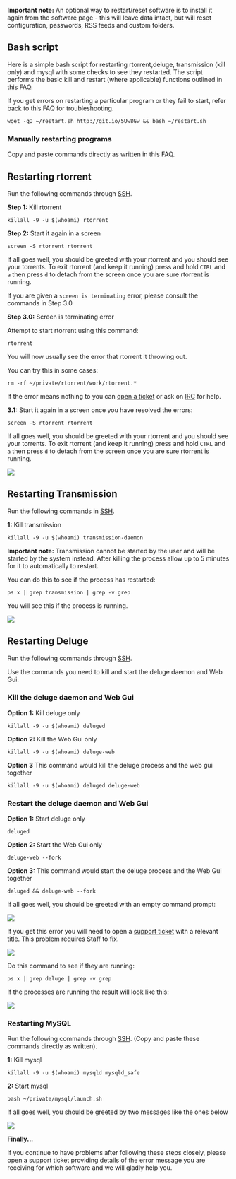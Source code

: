 
**Important note:** An optional way to restart/reset software is to install it again from the software page - this will leave data intact, but will reset configuration, passwords, RSS feeds and custom folders.

Bash script
---

Here is a simple bash script for restarting rtorrent,deluge, transmission (kill only) and mysql with some checks to see they restarted. The script performs the basic kill and restart (where applicable) functions outlined in this FAQ.

If you get errors on restarting a particular program or they fail to start, refer back to this FAQ for troubleshooting.

~~~
wget -qO ~/restart.sh http://git.io/5Uw8Gw && bash ~/restart.sh
~~~

### Manually restarting programs

Copy and paste commands directly as written in this FAQ.

Restarting rtorrent
---

Run the following commands through [SSH](https://www.feralhosting.com/faq/view?question=12).

**Step 1:** Kill rtorrent
 
~~~
killall -9 -u $(whoami) rtorrent
~~~

**Step 2:** Start it again in a screen

~~~
screen -S rtorrent rtorrent
~~~

If all goes well, you should be greeted with your rtorrent  and you should see your torrents. To exit rtorrent (and keep it running) press and hold `CTRL` and `a` then press `d` to detach from the screen once you are sure rtorrent is running.

If you are given a `screen is terminating` error, please consult the commands in Step 3.0

**Step 3.0:** Screen is terminating error

Attempt to start rtorrent using this command:

~~~
rtorrent
~~~

You will now usually see the error that rtorrent it throwing out.
 
You can try this in some cases: 

~~~
rm -rf ~/private/rtorrent/work/rtorrent.*
~~~

If the error means nothing to you can [open a ticket](https://www.feralhosting.com/manager/tickets/new) or ask on [IRC](https://www.feralhosting.com/chat) for help.

**3.1:** Start it again in a screen once you have resolved the errors:

~~~
screen -S rtorrent rtorrent
~~~

If all goes well, you should be greeted with your rtorrent  and you should see your torrents. To exit rtorrent (and keep it running) press and hold `CTRL` and `a` then press `d` to detach from the screen once you are sure rtorrent is running.

![](https://raw.github.com/feralhosting/feralfilehosting/master/Feral%20Wiki/Installable%20software/Restarting%20-%20rtorrent%20-%20Deluge%20-%20Transmission%20-%20MySQL/1.png)

Restarting Transmission
---

Run the following commands in [SSH](https://www.feralhosting.com/faq/view?question=12).

**1:** Kill transmission

~~~
killall -9 -u $(whoami) transmission-daemon
~~~

**Important note:**  Transmission cannot be started by the user and will be started by the system instead. After killing the process allow up to 5 minutes for it to automatically to restart.

You can do this to see if the process has restarted:

~~~
ps x | grep transmission | grep -v grep
~~~

You will see this if the process is running.

![](https://raw.github.com/feralhosting/feralfilehosting/master/Feral%20Wiki/Installable%20software/Restarting%20-%20rtorrent%20-%20Deluge%20-%20Transmission%20-%20MySQL/transmission.png)

Restarting Deluge
---

Run the following commands through [ SSH](https://www.feralhosting.com/faq/view?question=12).

Use the commands you need to kill and start the deluge daemon and Web Gui:

### Kill the deluge daemon and Web Gui

**Option 1:** Kill deluge only

~~~
killall -9 -u $(whoami) deluged
~~~

**Option 2:** Kill the Web Gui only

~~~
killall -9 -u $(whoami) deluge-web
~~~

**Option 3** This command would kill the deluge process and the web gui together

~~~
killall -9 -u $(whoami) deluged deluge-web
~~~

### Restart the deluge daemon and Web Gui

**Option 1:** Start deluge only

~~~
deluged
~~~

**Option 2:** Start the Web Gui only

~~~
deluge-web --fork
~~~

**Option 3:** This command would start the deluge process and the Web Gui together

~~~
deluged && deluge-web --fork
~~~

If all goes well, you should be greeted with an empty command prompt:

![](https://raw.github.com/feralhosting/feralfilehosting/master/Feral%20Wiki/Installable%20software/Restarting%20-%20rtorrent%20-%20Deluge%20-%20Transmission%20-%20MySQL/3.png)

If you get this error you will need to open a [support ticket](https://www.feralhosting.com/manager/tickets/new) with a relevant title. This problem requires Staff to fix.

![](https://raw.github.com/feralhosting/feralfilehosting/master/Feral%20Wiki/Installable%20software/Restarting%20-%20rtorrent%20-%20Deluge%20-%20Transmission%20-%20MySQL/twisted.png)

Do this command to see if they are running:

~~~
ps x | grep deluge | grep -v grep
~~~

If the processes are running the result will look like this:

![](https://raw.github.com/feralhosting/feralfilehosting/master/Feral%20Wiki/Installable%20software/Restarting%20-%20rtorrent%20-%20Deluge%20-%20Transmission%20-%20MySQL/deluge.png)

### Restarting MySQL

Run the following commands through [ SSH](https://www.feralhosting.com/faq/view?question=12). (Copy and paste these commands directly as written). 

**1:** Kill mysql

~~~
killall -9 -u $(whoami) mysqld mysqld_safe
~~~

**2:** Start mysql

~~~
bash ~/private/mysql/launch.sh
~~~

If all goes well, you should be greeted by two messages like the ones below

![](https://raw.github.com/feralhosting/feralfilehosting/master/Feral%20Wiki/Installable%20software/Restarting%20-%20rtorrent%20-%20Deluge%20-%20Transmission%20-%20MySQL/4.png)

**Finally...**

If you continue to have problems after following these steps closely, please open a support ticket providing details of the error message you are receiving for which software and we will gladly help you.



